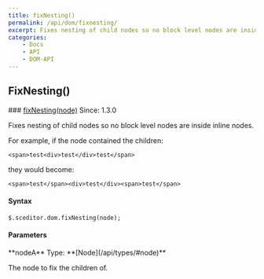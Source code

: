 ```yaml
---
title: fixNesting()
permalink: /api/dom/fixnesting/
excerpt: Fixes nesting of child nodes so no block level nodes are inside inline nodes.
categories:
    - Docs
    - API
    - DOM-API
---
```

## FixNesting()

<article class="api method" markdown="1">
### <a id="fixNesting" href="#fixNesting">fixNesting(node)</a> <span class="since">Since: 1.3.0</span>

Fixes nesting of child nodes so no block level nodes are inside inline nodes.

For example, if the node contained the children:

	<span>test<div>test</div>test</span>


they would become:

	<span>test</span><div>test</div><span>test</span>


#### Syntax

	$.sceditor.dom.fixNesting(node);


#### Parameters

<div class="parameters">
<div class="parameter" markdown="1">
**nodeA**  
Type: **[Node](/api/types/#node)**

The node to fix the children of.
</div>
</div>
</article>
